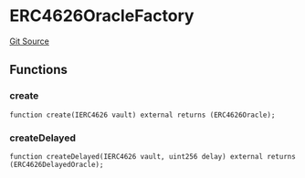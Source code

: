 # ERC4626OracleFactory
[Git Source](https://github.com/Level-Money/contracts/blob/6210538f7de83f92b07f38679d7d19520c984a03/src/v2/oracles/ERC4626OracleFactory.sol)


## Functions
### create


```solidity
function create(IERC4626 vault) external returns (ERC4626Oracle);
```

### createDelayed


```solidity
function createDelayed(IERC4626 vault, uint256 delay) external returns (ERC4626DelayedOracle);
```

